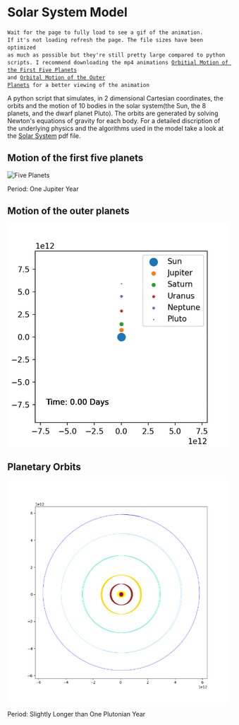 # Solar System Model

<code>Wait for the page to fully load to see a gif of the animation. If it's not loading refresh the page. The file sizes have been optimized as much as possible but they're still pretty large compared to python scripts. I recommend downloading the mp4 animations [Orbitial Motion of the First Five Planets](/Five%20Planets.mp4) and [Orbital Motion of the Outer Planets](/Outer%20Planets.mp4) for a better viewing of the animation</code>

A python script that simulates, in 2 dimensional Cartesian coordinates, the orbits and the motion of 10 bodies in the solar system(the Sun, the 8 planets, and the dwarf planet Pluto). The orbits are generated by solving Newton's equations of gravity for each body. For a detailed discription of the underlying physics and the algorithms used in the model take a look at the [Solar System](/model/Solar%20System.pdf) pdf file.

## Motion of the first five planets

![Five Planets](/gifs/FivePlanets.gif)

Period: One Jupiter Year

## Motion of the outer planets

![Outer Planets](/gifs/OuterPlanets.gif)

## Planetary Orbits

![Planetary Orbits](/images/Planetary%20Orbits.png)

Period: Slightly Longer than One Plutonian Year
